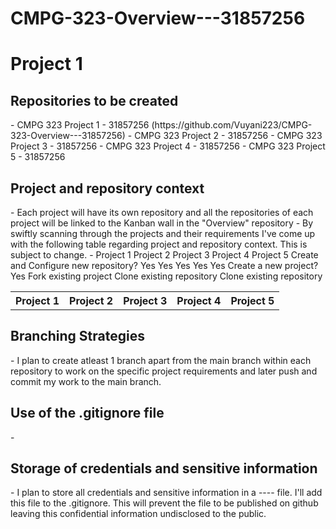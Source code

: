 # CMPG-323-Overview---31857256
<h1>Project 1</h1>

<h2> Repositories to be created </h2>
- CMPG 323 Project 1 - 31857256 (https://github.com/Vuyani223/CMPG-323-Overview---31857256)
- CMPG 323 Project 2 - 31857256
- CMPG 323 Project 3 - 31857256
- CMPG 323 Project 4 - 31857256
- CMPG 323 Project 5 - 31857256

<h2>Project and repository context</h2>
- Each project will have its own repository and all the repositories of each project will be linked to the Kanban wall in the "Overview" repository
- By swiftly scanning through the projects and their requirements I've come up with the following table regarding project and repository context. This is subject to change.
- 	Project 1	Project 2	Project 3	Project 4	Project 5
Create and Configure new repository?	Yes	Yes	Yes	Yes	Yes
Create a new project?	Yes		Fork existing project	Clone existing repository	Clone existing repository

<table>
	<tr>
		<th>Project 1</th>
		<th>Project 2</th>
		<th>Project 3</th>
		<th>Project 4</th>
		<th>Project 5</th>
	</tr>
</table>
	
<h2>Branching Strategies</h2>
- I plan to create atleast 1 branch apart from the main branch within each repository to work on the specific project requirements and later push and commit my work to the main branch.

<h2>Use of the .gitignore file</h2>
-

<h2>Storage of credentials and sensitive information</h2> 
- I plan to store all credentials and sensitive information in a ---- file. I'll add this file to the .gitignore. This will prevent the file to be published on github leaving this confidential information undisclosed to the public.
